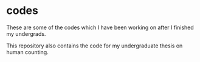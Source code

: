 # codes
These are some of the codes which I have been working on after I finished my undergrads.


This repository also contains the code for my undergraduate thesis on human counting.

